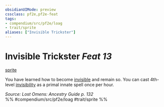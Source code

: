 ```yaml
---
obsidianUIMode: preview
cssclass: pf2e,pf2e-feat
tags:
- compendium/src/pf2e/loag
- trait/sprite
aliases: ["Invisible Trickster"]
---
```

# Invisible Trickster  *Feat 13*  
[sprite](sprite-b1.md "Sprite Ancestry & Heritage Trait")  


You have learned how to become [invisible](conditions.md#Invisible) and remain so. You can cast 4th-level [invisibility](Reference/Compendium/Spells/invisibility.md) as a primal innate spell once per hour.

*Source: Lost Omens: Ancestry Guide p. 132*  
%% #compendium/src/pf2e/loag #trait/sprite %%